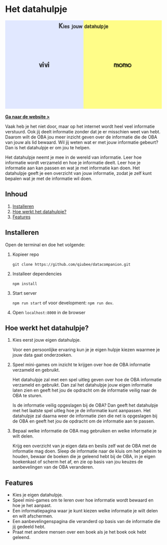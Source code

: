 # Het datahulpje

![Preview datahulpje website](images/datahulpje.png)

[**Ga naar de website >**](https://qiubee.github.io/datacompanion/)

Vaak heb je het niet door, maar op het internet wordt heel veel informatie verstuurd. Ook jij deelt informatie zonder dat je er misschien weet van hebt. Daarom wilt de OBA jou meer inzicht geven over de informatie die de OBA van jouw als lid bewaard. Wil jij weten wat er met jouw informatie gebeurt? Dan is het datahulpje er om jou te helpen.

Het datahulpje neemt je mee in de wereld van informatie. Leer hoe informatie wordt verzameld en hoe je informatie deelt. Leer hoe je informatie aan kan passen en wat je met informatie kan doen. Het datahulpje geeft je een overzicht van jouw informatie, zodat je zelf kunt bepalen wat je met de informatie wil doen.

## Inhoud

1. [Installeren](#installeren)
2. [Hoe werkt het datahulpje?](#hoe-werkt-het-datahulpje)
3. [Features](#features)

## Installeren

Open de terminal en doe het volgende:

1. Kopieer repo

    `git clone https://github.com/qiubee/datacompanion.git`

2. Installeer dependencies

    `npm install`

3. Start server

    `npm run start` of voor development: `npm run dev`.

4. Open `localhost:8000` in de browser

## Hoe werkt het datahulpje?

1. Kies eerst jouw eigen datahulpje.
  
    Voor een persoonlijke ervaring kun je je eigen hulpje kiezen waarmee je jouw data gaat onderzoeken.

2. Speel mini-games om inzicht te krijgen over hoe de OBA informatie verzameld en gebruikt.

    Het datahulpje zal met een spel uitleg geven over hoe de OBA informatie verzameld en gebruikt. Dan zal het datahulpje jouw eigen informatie laten zien en geeft het jou de opdracht om de informatie veilig naar de OBA te sturen.

    Is de informatie veilig opgeslagen bij de OBA? Dan geeft het datahulpje met het laatste spel uitleg hoe je de informatie kunt aanpassen. Het datahulpje zal daarna weer de informatie zien die net is opgeslagen bij de OBA en geeft het jou de opdracht om de informatie aan te passen.

3. Bepaal welke informatie de OBA mag gebruiken en welke informatie je wilt delen.

    Krijg een overzicht van je eigen data en beslis zelf wat de OBA met de informatie mag doen. Sleep de informatie naar de kluis om het geheim te houden, bewaar de boeken die je geleend hebt bij de OBA, in je eigen boekenkast of scherm het af, en zie op basis van jou keuzes de aanbevelingen van de OBA veranderen.

## Features

* Kies je eigen datahulpje.
* Speel mini-games om te leren over hoe informatie wordt bewaard en hoe je het aanpast.
* Een informatiepagina waar je kunt kiezen welke informatie je wilt delen en wilt afschermen.
* Een aanbevelingenspagina die veranderd op basis van de informatie die jij gedeeld hebt.
* Praat met andere mensen over een boek als je het boek ook hebt geleend.



<!-- What external data source is featured in your project and what are its properties 🌠 -->

<!-- Maybe a checklist of done stuff and stuff still on your wishlist? ✅ -->

<!-- How about a license here? 📜 (or is it a licence?) 🤷 -->
